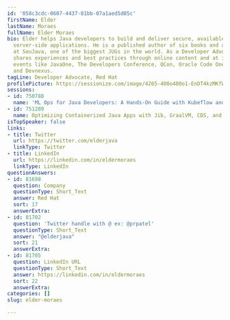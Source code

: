 ```yaml
---
id: '058c3cdc-0607-4437-81bb-07a1aed5d05c'
firstName: Elder
lastName: Moraes
fullName: Elder Moraes
bio: Elder helps Java developers to build and deliver secure, available, and fast
  server-side applications. He is a published author of six books and a board member
  at SouJava, one of the biggest JUGs in the world. As a Developer Advocate, Elder
  shares experiences and best practices through online content and at international
  events like JavaOne, The Developers Conference, QCon, Oracle Code One, Campus Party,
  and Devnexus.
tagLine: Developer Advocate, Red Hat
profilePicture: https://sessionize.com/image/4265-400o400o1-EnDT4kzMKfWnbCxCkzNEPQ.png
sessions:
- id: 750788
  name: 'ML Ops for Java Developers: A Hands-On Guide with Kubeflow and Quarkus'
- id: 751289
  name: Optimizing Containerized Java Apps with Jib, GraalVM, CDS, and CRaC
isTopSpeaker: false
links:
- title: Twitter
  url: https://twitter.com/elderjava
  linkType: Twitter
- title: LinkedIn
  url: https://linkedin.com/in/eldermoraes
  linkType: LinkedIn
questionAnswers:
- id: 81698
  question: Company
  questionType: Short_Text
  answer: Red Hat
  sort: 17
  answerExtra:
- id: 81702
  question: 'Twitter handle with @ ex: @prpatel'
  questionType: Short_Text
  answer: "@elderjava"
  sort: 21
  answerExtra:
- id: 81705
  question: LinkedIn URL
  questionType: Short_Text
  answer: https://linkedin.com/in/eldermoraes
  sort: 22
  answerExtra:
categories: []
slug: elder-moraes

---
```

